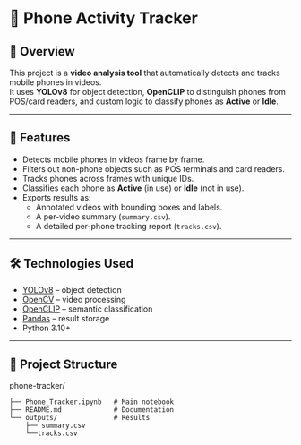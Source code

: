 # 📱 Phone Activity Tracker  

## 📌 Overview  
This project is a **video analysis tool** that automatically detects and tracks mobile phones in videos.  
It uses **YOLOv8** for object detection, **OpenCLIP** to distinguish phones from POS/card readers, and custom logic to classify phones as **Active** or **Idle**.  

---

## 🚀 Features  
- Detects mobile phones in videos frame by frame.  
- Filters out non-phone objects such as POS terminals and card readers.  
- Tracks phones across frames with unique IDs.  
- Classifies each phone as **Active** (in use) or **Idle** (not in use).  
- Exports results as:  
  - Annotated videos with bounding boxes and labels.  
  - A per-video summary (`summary.csv`).  
  - A detailed per-phone tracking report (`tracks.csv`).  

---

## 🛠️ Technologies Used  
- [YOLOv8](https://github.com/ultralytics/ultralytics) – object detection  
- [OpenCV](https://opencv.org/) – video processing  
- [OpenCLIP](https://github.com/mlfoundations/open_clip) – semantic classification  
- [Pandas](https://pandas.pydata.org/) – result storage  
- Python 3.10+  

---

## 📂 Project Structure 
phone-tracker/
```
├── Phone_Tracker.ipynb   # Main notebook
├── README.md             # Documentation
└── outputs/              # Results
    ├── summary.csv
    └──tracks.csv   
```

